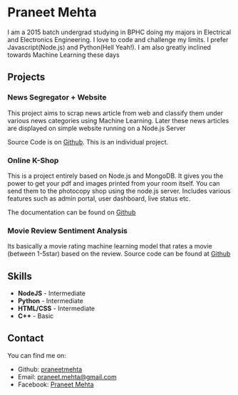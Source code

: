 # Praneet Mehta

I am a 2015 batch undergrad studying in BPHC doing my majors in Electrical and Electronics Engineering. I love to code and challenge my limits. I prefer Javascript(Node.js) and Python(Hell Yeah!). I am also greatly inclined towards Machine Learning these days

## Projects

### News Segregator + Website

This project aims to scrap news article from web and classify them under various news categories using Machine Learning. Later these news articles are displayed on simple website running on a Node.js Server

Source Code is on [Github](https://github.com/praneetmehta/news_segregator). This is an individual project.

### Online K-Shop

This is a project entirely based on Node.js and MongoDB. It gives you the power to get your pdf and images printed from your room itself. You can send them to the photocopy shop using the node.js server. Includes various features such as admin portal, user dashboard, live status etc. 

The documentation can be found on [Github](https://github.com/praneetmehta/online-Kshop)

### Movie Review Sentiment Analysis

Its basically a movie rating machine learning model that rates a movie (between 1-5star) based on the review.
Source code can be found at [Github](https://github.com/praneetmehta/movie_review_sentiment_analysis)


## Skills

* **NodeJS** - Intermediate
* **Python** - Intermediate
* **HTML/CSS** - Intermediate
* **C++** - Basic

## Contact

You can find me on:

* Github: [praneetmehta](https://github.com/praneetmehta)
* Email: [praneet.mehta@gmail.com](mailto:praneet.mehta@gmail.com)
* Facebook: [Praneet Mehta](https://www.facebook.com/praneet.mehta.1)
